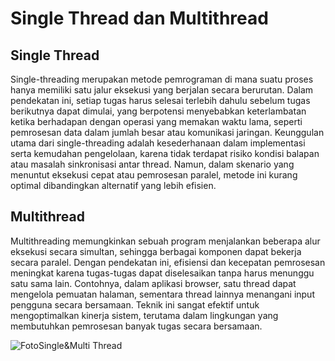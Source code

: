 # Single Thread dan Multithread

## Single Thread
Single-threading merupakan metode pemrograman di mana suatu proses hanya memiliki satu jalur eksekusi yang berjalan secara berurutan. Dalam pendekatan ini, setiap tugas harus selesai terlebih dahulu sebelum tugas berikutnya dapat dimulai, yang berpotensi menyebabkan keterlambatan ketika berhadapan dengan operasi yang memakan waktu lama, seperti pemrosesan data dalam jumlah besar atau komunikasi jaringan. Keunggulan utama dari single-threading adalah kesederhanaan dalam implementasi serta kemudahan pengelolaan, karena tidak terdapat risiko kondisi balapan atau masalah sinkronisasi antar thread. Namun, dalam skenario yang menuntut eksekusi cepat atau pemrosesan paralel, metode ini kurang optimal dibandingkan alternatif yang lebih efisien.

## Multithread
Multithreading memungkinkan sebuah program menjalankan beberapa alur eksekusi secara simultan, sehingga berbagai komponen dapat bekerja secara paralel. Dengan pendekatan ini, efisiensi dan kecepatan pemrosesan meningkat karena tugas-tugas dapat diselesaikan tanpa harus menunggu satu sama lain. Contohnya, dalam aplikasi browser, satu thread dapat mengelola pemuatan halaman, sementara thread lainnya menangani input pengguna secara bersamaan. Teknik ini sangat efektif untuk mengoptimalkan kinerja sistem, terutama dalam lingkungan yang membutuhkan pemrosesan banyak tugas secara bersamaan.

![FotoSingle&Multi Thread](https://github.com/excotide/SisOp-25/blob/main/praktikum7/Screenshot%202025-04-18%20234315.png)
